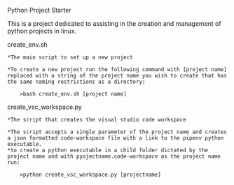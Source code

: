 Python Project Starter


This is a project dedicated to assisting in the creation and management of python projects in linux.

create_env.sh

    *The main script to set up a new project

    *To create a new project run the following command with [project name] replaced with a string of the project name you wish to create that has the same naming restrictions as a directory:
        
        >bash create_env.sh [project name]

create_vsc_workspace.py

    *The script that creates the visual studio code workspace
    
    *The script accepts a single parameter of the project name and creates a json formatted code-workspace file with a link to the pipenv python executable.
    *to create a python executable in a child folder dictated by the project name and with pyojectname.code-workspace as the project name run: 
    
        >python create_vsc_workspace.py [projectname]
